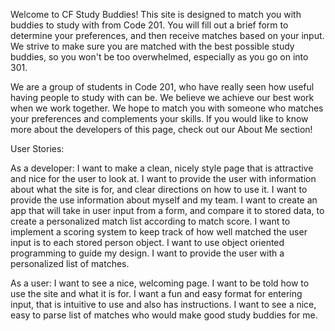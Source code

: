 Welcome to CF Study Buddies! This site is designed to match you with buddies to study with from Code 201. You will fill out a brief form to determine your preferences, and then receive matches based on your input. We strive to make sure you are matched with the best possible study buddies, so you won't be too overwhelmed, especially as you go on into 301.

We are a group of students in Code 201, who have really seen how useful having people to study with can be. We believe we achieve our best work when we work together. We hope to match you with someone who matches your preferences and complements your skills. If you would like to know more about the developers of this page, check out our <a> About Me <a> section!

User Stories:

As a developer:
  I want to make a clean, nicely style page that is attractive and nice for the user to look at.
  I want to provide the user with information about what the site is for, and clear directions on how to use it.
  I want to provide the use information about myself and my team.
  I want to create an app that will take in user input from a form, and compare it to stored data, to create a personalized match list according to match score.
  I want to implement a scoring system to keep track of how well matched the user input is to each stored person object.
  I want to use object oriented programming to guide my design.
  I want to provide the user with a personalized list of matches.

As a user:
  I want to see a nice, welcoming page.
  I want to be told how to use the site and what it is for.
  I want a fun and easy format for entering input, that is intuitive to use and also has instructions.
  I want to see a nice, easy to parse list of matches who would make good study buddies for me.
